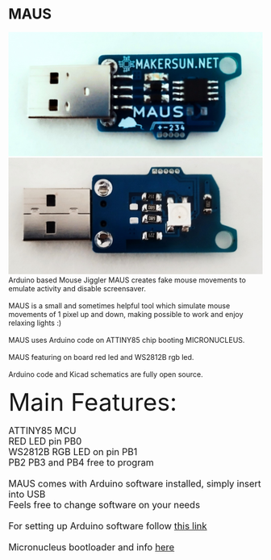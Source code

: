 # MAUS
<img src="https://github.com/MAKERSUN99/MAUS/blob/main/IMG/1678098086510a.jpg" width="600" />
<img src="https://github.com/MAKERSUN99/MAUS/blob/main/IMG/1678098086495a.jpg" width="600" />
Arduino based Mouse Jiggler
MAUS creates fake mouse movements to emulate activity and disable screensaver.
<br><br>
MAUS is a small and sometimes helpful tool which simulate mouse movements of 1 pixel up and down, making possible to work and enjoy relaxing lights :)
<br><br>
MAUS uses Arduino code on ATTINY85 chip booting MICRONUCLEUS.
<br><br>
MAUS featuring on board red led and WS2812B rgb led.
<br><br>
Arduino code and Kicad schematics are fully open source.<br><br>
<font size="8">Main Features:</font><br><br>
<font size="4">ATTINY85 MCU<br>
RED LED pin PB0<br>
WS2812B RGB LED on pin PB1<br>
PB2 PB3 and PB4 free to program<br><br>
MAUS comes with Arduino software installed, simply insert into USB<br>
Feels free to change software on your needs<br><br>
For setting up Arduino software follow 
<a href="http://digistump.com/wiki/digispark/tutorials/connecting" target="_blank"><u>this link</u></a><br><br>
Micronucleus bootloader and info 
<a href="https://github.com/micronucleus/micronucleus" target="_blank"><u>here</u></a><br><br>
